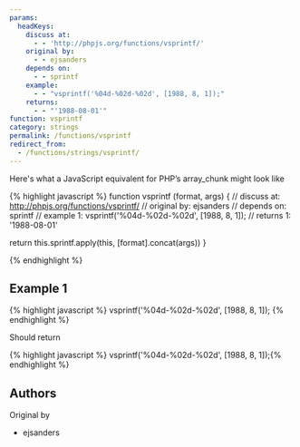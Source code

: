 ```yaml
---
params:
  headKeys:
    discuss at:
      - - 'http://phpjs.org/functions/vsprintf/'
    original by:
      - - ejsanders
    depends on:
      - - sprintf
    example:
      - - "vsprintf('%04d-%02d-%02d', [1988, 8, 1]);"
    returns:
      - - "'1988-08-01'"
function: vsprintf
category: strings
permalink: /functions/vsprintf
redirect_from:
  - /functions/strings/vsprintf/
---
```


<!-- WARNING! This file is auto generated by `npm run web:inject`, do not edit by hand -->

Here's what a JavaScript equivalent for PHP’s array_chunk might look like

{% highlight javascript %}
function vsprintf (format, args) {
  //  discuss at: http://phpjs.org/functions/vsprintf/
  // original by: ejsanders
  //  depends on: sprintf
  //   example 1: vsprintf('%04d-%02d-%02d', [1988, 8, 1]);
  //   returns 1: '1988-08-01'

  return this.sprintf.apply(this, [format].concat(args))
}

{% endhighlight %}

## Example 1

{% highlight javascript %}
vsprintf('%04d-%02d-%02d', [1988, 8, 1]);
{% endhighlight %}

Should return

{% highlight javascript %}
vsprintf('%04d-%02d-%02d', [1988, 8, 1]);{% endhighlight %}


## Authors


Original by

- ejsanders

